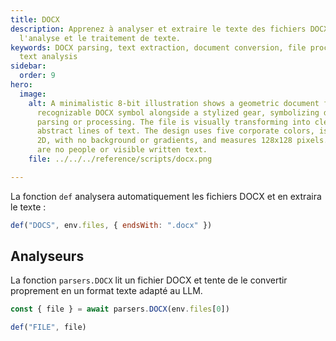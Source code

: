 ```yaml
---
title: DOCX
description: Apprenez à analyser et extraire le texte des fichiers DOCX pour
  l'analyse et le traitement de texte.
keywords: DOCX parsing, text extraction, document conversion, file processing,
  text analysis
sidebar:
  order: 9
hero:
  image:
    alt: A minimalistic 8-bit illustration shows a geometric document file with the
      recognizable DOCX symbol alongside a stylized gear, symbolizing document
      parsing or processing. The file is visually transforming into clean,
      abstract lines of text. The design uses five corporate colors, is flat and
      2D, with no background or gradients, and measures 128x128 pixels. There
      are no people or visible written text.
    file: ../../../reference/scripts/docx.png

---
```


La fonction `def` analysera automatiquement les fichiers DOCX et en extraira le texte :

```javascript
def("DOCS", env.files, { endsWith: ".docx" })
```

## Analyseurs

La fonction `parsers.DOCX` lit un fichier DOCX et tente de le convertir proprement en un format texte adapté au LLM.

```js
const { file } = await parsers.DOCX(env.files[0])

def("FILE", file)
```
